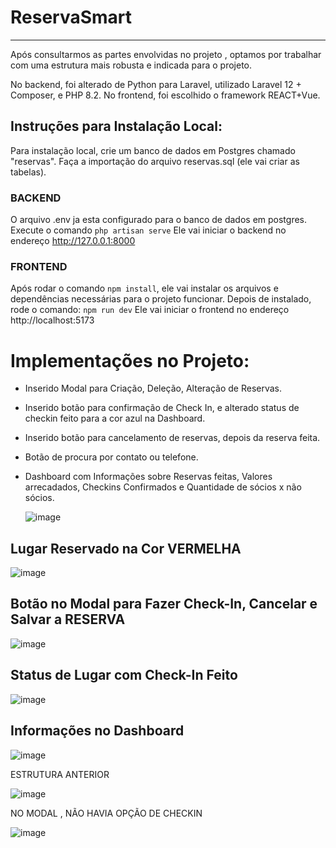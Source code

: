 # ReservaSmart
---

Após consultarmos as partes envolvidas no projeto , optamos por trabalhar com uma estrutura mais robusta e indicada para o projeto.

No backend, foi alterado de Python para Laravel, utilizado Laravel 12 + Composer, e PHP 8.2.
No frontend, foi escolhido o framework REACT+Vue.


## Instruções para Instalação Local:
Para instalação local, crie um banco de dados em Postgres chamado "reservas".
Faça a importação do arquivo reservas.sql (ele vai criar as tabelas).


### BACKEND
O arquivo .env ja esta configurado para o banco de dados em postgres. 
Execute o comando `php artisan serve`
Ele vai iniciar o backend no endereço http://127.0.0.1:8000

### FRONTEND 
Após rodar o comando `npm install`, ele vai instalar os arquivos e dependências necessárias para o projeto funcionar.
Depois de instalado, rode o comando: `npm run dev` 
Ele vai iniciar o frontend no endereço http://localhost:5173 

# Implementações no Projeto:
- Inserido Modal para Criação, Deleção, Alteração de Reservas.
- Inserido botão para confirmação de Check In, e alterado status de checkin feito para a cor azul na Dashboard.
- Inserido botão para cancelamento de reservas, depois da reserva feita.
- Botão de procura por contato ou telefone.
- Dashboard com Informações sobre Reservas feitas, Valores arrecadados, Checkins Confirmados e Quantidade de sócios x não sócios.

  ![image](https://github.com/user-attachments/assets/a2cb62b7-5a9a-47c4-af66-6c6ae07362af)


## Lugar Reservado na Cor VERMELHA

![image](https://github.com/user-attachments/assets/d6a09c27-bdcb-42c1-b774-9aca099750c5)


## Botão no Modal para Fazer Check-In, Cancelar e Salvar a RESERVA

![image](https://github.com/user-attachments/assets/35e78a7f-e099-4d9b-b1c8-6ff9cc0bfb69)


## Status de Lugar com Check-In Feito 

![image](https://github.com/user-attachments/assets/af11755b-ea49-4888-87e9-9fa6a8062fde)


## Informações no Dashboard

![image](https://github.com/user-attachments/assets/34ac4468-d598-4190-8e61-e61f862c3dd9)























ESTRUTURA ANTERIOR

![image](https://github.com/user-attachments/assets/c12b8984-f670-4b23-b63d-de9f47bab29e)




NO MODAL , NÃO HAVIA OPÇÃO DE CHECKIN 

![image](https://github.com/user-attachments/assets/33bfc5be-af18-405b-8793-141ee051b115)











